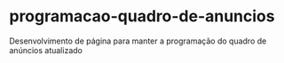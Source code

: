 # programacao-quadro-de-anuncios
Desenvolvimento de página para manter a programação do quadro de anúncios atualizado

